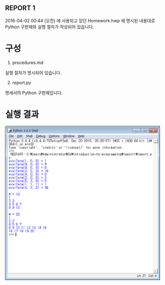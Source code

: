 REPORT 1
--------

2016-04-02 00:44 (오전) 에 사용되고 있던 Homework.hwp 에 명시된 내용대로 Python 구현체와 실행 절차가 작성되어 있습니다.

# 구성
1. procedures.md

  실행 절차가 명시되어 있습니다.

2. report.py

  명세서의 Python 구현체입니다.

# 실행 결과

![result of program](result.png)